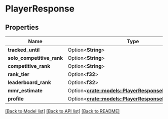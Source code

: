# PlayerResponse

## Properties

Name | Type | Description | Notes
------------ | ------------- | ------------- | -------------
**tracked_until** | Option<**String**> | tracked_until | [optional]
**solo_competitive_rank** | Option<**String**> | solo_competitive_rank | [optional]
**competitive_rank** | Option<**String**> | competitive_rank | [optional]
**rank_tier** | Option<**f32**> | rank_tier | [optional]
**leaderboard_rank** | Option<**f32**> | leaderboard_rank | [optional]
**mmr_estimate** | Option<[**crate::models::PlayerResponseMmrEstimate**](PlayerResponse_mmr_estimate.md)> |  | [optional]
**profile** | Option<[**crate::models::PlayerResponseProfile**](PlayerResponse_profile.md)> |  | [optional]

[[Back to Model list]](../README.md#documentation-for-models) [[Back to API list]](../README.md#documentation-for-api-endpoints) [[Back to README]](../README.md)


